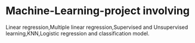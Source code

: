 # Machine-Learning-project involving 
Linear regression,Multiple linear regression,Supervised and Unsupervised learning,KNN,Logistic regression and classification model.
